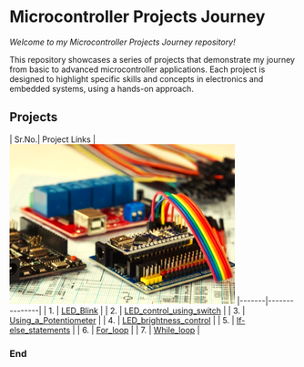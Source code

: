 # Microcontroller Projects Journey

*Welcome to my Microcontroller Projects Journey repository!*

This repository showcases a series of projects that demonstrate my journey from basic to advanced microcontroller applications. 
Each project is designed to highlight specific skills and concepts in electronics and embedded systems, using a hands-on approach.


## Projects

| Sr.No.| Project Links |<img src="./rdocs/Cover.jpg" alt="Cover Image" />
|-------|---------------|
| 1.    | [LED_Blink](./Basic/LED_Blink/LED_Blink.md) |
| 2.    | [LED_control_using_switch](./Basic/LED_control_using_switch/LED_control_using_switch.md) |
| 3.    | [Using_a_Potentiometer](./Basic/Using_a_Potentiometer/Using_a_Potentiometer.md) |
| 4.    | [LED_brightness_control](./Basic/LED_brightness_control/LED_brightness_control.md) |
| 5.    | [If-else_statements](./Intermediate/If-else_statements/If-else_statements.md) |
| 6.    | [For_loop](./Intermediate/For_loop/For_loop.md) |
| 7.    | [While_loop](./Intermediate/While_loop/While_loop.md) | 

### End
